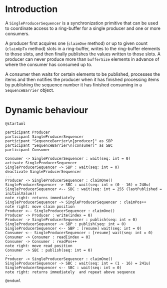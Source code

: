 # Introduction

A `SingleProducerSequencer` is a synchronization primitive that can be used to coordinate access to a ring-buffer
for a single producer and one or more consumers.

A producer first acquires one (`claimOne` method) or up to given count (`claimUpTo` method) slots in a ring-buffer,
writes to the ring-buffer elements to those slots, and then finally publishes the values written to those slots.
A producer can never produce more than `bufferSize` elements in advance of where the consumer has consumed up to.

A consumer then waits for certain elements to be published, processes the items and then notifies the producer
when it has finished processing items by publishing the sequence number it has finished consuming in a `SequenceBarrier`
object.

# Dynamic behaviour

```plantuml
@startuml

participant Producer
participant SingleProducerSequencer
participant "SequenceBarrier\n[producer]" as SBP 
participant "SequenceBarrier\n[consumer]" as SBC
participant Consumer

Consumer -> SingleProducerSequencer : wait(seq: int = 0)
activate SingleProducerSequencer
SingleProducerSequencer -> SBP : wait(seq: int = 0)
deactivate SingleProducerSequencer
...
Producer -> SingleProducerSequencer : claimOne()
SingleProducerSequencer -> SBC : wait(seq: int = (0 - 16) = 240u)
SingleProducerSequencer <-- SBC : wait(seq: int = 255 (lastPublished = initialValue))
note right: returns immediately
SingleProducerSequencer -> SingleProducerSequencer : claimPos++
note right: move claim position
Producer <-- SingleProducerSequencer : claimOne()
Producer -> Producer : write(index = 0)
Producer -> SingleProducerSequencer : publish(seq: int = 0)
SingleProducerSequencer -> SBP : publish(seq: int = 0)
SingleProducerSequencer <-- SBP : [resume] wait(seq: int = 0)
Consumer <-- SingleProducerSequencer : [resume] wait(seq: int = 0)
Consumer -> Consumer : read[index = 0]
Consumer -> Consumer : readPos++
note right: move read position
Consumer -> SBC : publish(seq: int = 0)
...
Producer -> SingleProducerSequencer : claimOne()
SingleProducerSequencer -> SBC : wait(seq: int = (1 - 16) = 241u)
SingleProducerSequencer <-- SBC : wait(seq: int = 0)
note right: returns immediately  and repeat above sequence

@enduml
```